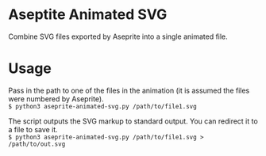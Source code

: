 # Aseptite Animated SVG
Combine SVG files exported by Aseprite into a single animated file.

# Usage
Pass in the path to one of the files in the animation (it is assumed the files were numbered by Aseprite).  
```$ python3 aseprite-animated-svg.py /path/to/file1.svg```  
   
The script outputs the SVG markup to standard output. You can redirect it to a file to save it.  
```$ python3 aseprite-animated-svg.py /path/to/file1.svg > /path/to/out.svg```  